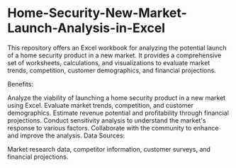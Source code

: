 # Home-Security-New-Market-Launch-Analysis-in-Excel
This repository offers an Excel workbook for analyzing the potential launch of a home security product in a new market. It provides a comprehensive set of worksheets, calculations, and visualizations to evaluate market trends, competition, customer demographics, and financial projections.

Benefits:

Analyze the viability of launching a home security product in a new market using Excel.
Evaluate market trends, competition, and customer demographics.
Estimate revenue potential and profitability through financial projections.
Conduct sensitivity analysis to understand the market's response to various factors.
Collaborate with the community to enhance and improve the analysis.
Data Sources:

Market research data, competitor information, customer surveys, and financial projections.
